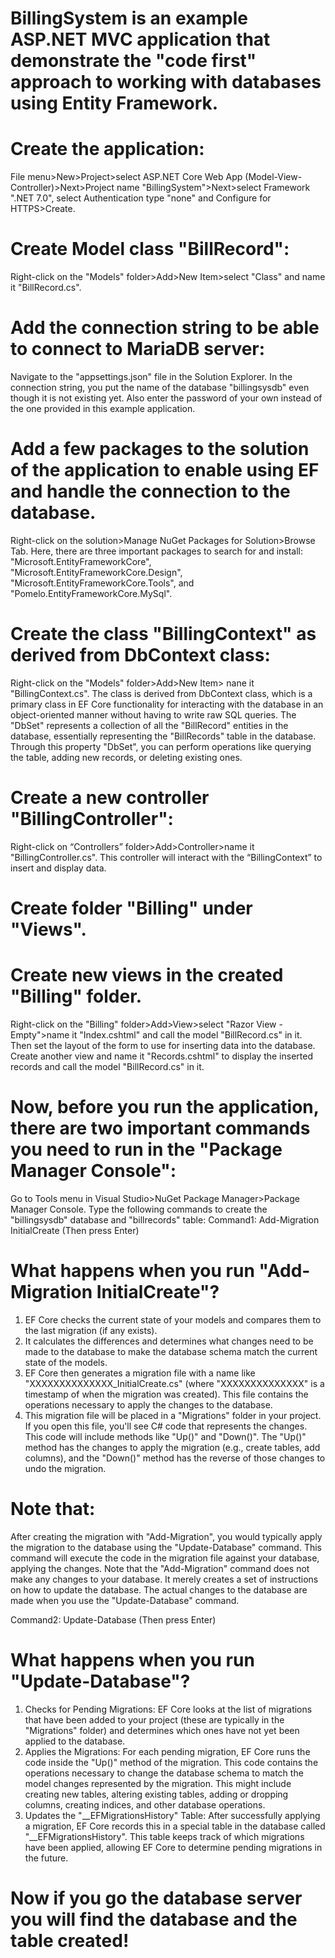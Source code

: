 # BillingSystem is an example ASP.NET MVC application that demonstrate the "code first" approach to working with databases using Entity Framework.
# Create the application:
File menu>New>Project>select ASP.NET Core Web App (Model-View-Controller)>Next>Project name "BillingSystem">Next>select Framework ".NET 7.0", select Authentication type "none" and Configure for HTTPS>Create.
# Create Model class "BillRecord":
Right-click on the "Models" folder>Add>New Item>select "Class" and name it "BillRecord.cs".
# Add the connection string to be able to connect to MariaDB server:
Navigate to the "appsettings.json" file in the Solution Explorer. 
In the connection string, you put the name of the database "billingsysdb" even though it is not existing yet. 
Also enter the password of your own instead of the one provided in this example application.
# Add a few packages to the solution of the application to enable using EF and handle the connection to the database. 
Right-click on the solution>Manage NuGet Packages for Solution>Browse Tab. 
Here, there are three important packages to search for and install: "Microsoft.EntityFrameworkCore", "Microsoft.EntityFrameworkCore.Design", "Microsoft.EntityFrameworkCore.Tools", and "Pomelo.EntityFrameworkCore.MySql".
# Create the class "BillingContext" as derived from DbContext class:
Right-click on the "Models" folder>Add>New Item> nane it "BillingContext.cs". 
The class is derived from DbContext class, which is a primary class in EF Core functionality for interacting with the database in an object-oriented manner without having to write raw SQL queries.
The "DbSet" represents a collection of all the "BillRecord" entities in the database, essentially representing the "BillRecords" table in the database. 
Through this property "DbSet", you can perform operations like querying the table, adding new records, or deleting existing ones.
# Create a new controller "BillingController":
Right-click on “Controllers” folder>Add>Controller>name it "BillingController.cs".
This controller will interact with the “BillingContext” to insert and display data.
# Create folder "Billing" under "Views". 
# Create new views in the created "Billing" folder.
Right-click on the "Billing" folder>Add>View>select "Razor View - Empty">name it "Index.cshtml" and call the model "BillRecord.cs" in it.
Then set the layout of the form to use for inserting data into the database.
Create another view and name it "Records.cshtml" to display the inserted records and call the model "BillRecord.cs" in it.
# Now, before you run the application, there are two important commands you need to run in the "Package Manager Console":
Go to Tools menu in Visual Studio>NuGet Package Manager>Package Manager Console.
Type the following commands to create the "billingsysdb" database and "billrecords" table:
Command1: Add-Migration InitialCreate (Then press Enter)
# What happens when you run "Add-Migration InitialCreate"?
1.	EF Core checks the current state of your models and compares them to the last migration (if any exists). 
2.	It calculates the differences and determines what changes need to be made to the database to make the database schema match the current state of the models.
3.	EF Core then generates a migration file with a name like "XXXXXXXXXXXXXX_InitialCreate.cs" (where "XXXXXXXXXXXXXX" is a timestamp of when the migration was created). This file contains the operations necessary to apply the changes to the database.
4.	This migration file will be placed in a "Migrations" folder in your project. If you open this file, you'll see C# code that represents the changes. This code will include methods like "Up()" and "Down()". The "Up()" method has the changes to apply the migration (e.g., create tables, add columns), and the "Down()" method has the reverse of those changes to undo the migration.
# Note that: 
After creating the migration with "Add-Migration", you would typically apply the migration to the database using the "Update-Database" command. This command will execute the code in the migration file against your database, applying the changes.
Note that the "Add-Migration" command does not make any changes to your database. It merely creates a set of instructions on how to update the database. The actual changes to the database are made when you use the "Update-Database" command.

Command2: Update-Database (Then press Enter)
# What happens when you run "Update-Database"? 
1.	Checks for Pending Migrations: EF Core looks at the list of migrations that have been added to your project (these are typically in the "Migrations" folder) and determines which ones have not yet been applied to the database.
2.	Applies the Migrations: For each pending migration, EF Core runs the code inside the "Up()" method of the migration. This code contains the operations necessary to change the database schema to match the model changes represented by the migration. This might include creating new tables, altering existing tables, adding or dropping columns, creating indices, and other database operations.
3.	Updates the "__EFMigrationsHistory" Table: After successfully applying a migration, EF Core records this in a special table in the database called "__EFMigrationsHistory". This table keeps track of which migrations have been applied, allowing EF Core to determine pending migrations in the future.
# Now if you go the database server you will find the database and the table created!


